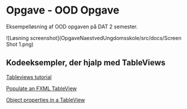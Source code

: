 # Opgave - OOD Opgave

Eksempelløsning af OOD opgaven på DAT 2 semester.

![Løsning screenshot](OpgaveNaestvedUngdomsskole/src/docs/Screen Shot 1.png)

## Kodeeksempler, der hjalp med TableViews

[Tableviews tutorial](https://docs.oracle.com/javafx/2/fxml_get_started/fxml_tutorial_intermediate.htm)

[Populate an FXML TableView](https://stackoverflow.com/questions/11180884/how-to-populate-a-tableview-that-is-defined-in-an-fxml-file-that-is-designed-in)

[Object properties in a TableView](http://fxapps.blogspot.dk/2012/09/showing-object-properties-in-tableview.html)
